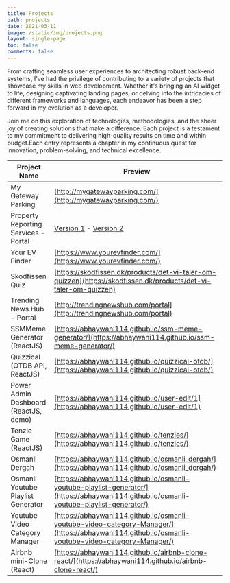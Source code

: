 ```yaml
---
title: Projects
path: projects
date: 2021-03-11
image: /static/img/projects.png
layout: single-page
toc: false
comments: false
---
```


From crafting seamless user experiences to architecting robust back-end systems, I've had the privilege of contributing to a variety of projects that showcase my skills in web development. Whether it's bringing an AI widget to life, designing captivating landing pages, or delving into the intricacies of different frameworks and languages, each endeavor has been a step forward in my evolution as a developer.

Join me on this exploration of technologies, methodologies, and the sheer joy of creating solutions that make a difference. Each project is a testament to my commitment to delivering high-quality results on time and within budget.Each entry represents a chapter in my continuous quest for innovation, problem-solving, and technical excellence.

| Project Name              | Preview                |
|----------------------------------|------------------------|
| My Gateway Parking | [http://mygatewayparking.com/](http://mygatewayparking.com/) |
| Property Reporting Services - Portal | [Version 1](https://www.prms.uk/portal/)   - [Version 2](https://app.prms.uk/) |
| Your EV Finder | [https://www.yourevfinder.com/](https://www.yourevfinder.com/) |
| Skodfissen Quiz | [https://skodfissen.dk/products/det-vi-taler-om-quizzen](https://skodfissen.dk/products/det-vi-taler-om-quizzen) |
| Trending News Hub - Portal | [http://trendingnewshub.com/portal](http://trendingnewshub.com/portal) |
| SSMMeme Generator (ReactJS) | [https://abhaywani114.github.io/ssm-meme-generator/](https://abhaywani114.github.io/ssm-meme-generator/) |
| Quizzical (OTDB API, ReactJS) | [https://abhaywani114.github.io/quizzical-otdb/](https://abhaywani114.github.io/quizzical-otdb/) |
| Power Admin Dashboard (ReactJS, demo) | [https://abhaywani114.github.io/user-edit/1](https://abhaywani114.github.io/user-edit/1) |
| Tenzie Game (ReactJS) | [https://abhaywani114.github.io/tenzies/](https://abhaywani114.github.io/tenzies/) |
| Osmanli Dergah | [https://abhaywani114.github.io/osmanli_dergah/](https://abhaywani114.github.io/osmanli_dergah/) |
| Osmanli Youtube Playlist Generator | [https://abhaywani114.github.io/osmanli-youtube-playlist-generator/](https://abhaywani114.github.io/osmanli-youtube-playlist-generator/) |
| Youtube Video Category Manager| [https://abhaywani114.github.io/osmanli-youtube-video-category-Manager/](https://abhaywani114.github.io/osmanli-youtube-video-category-Manager/) |
| Airbnb mini-Clone (React) | [https://abhaywani114.github.io/airbnb-clone-react/](https://abhaywani114.github.io/airbnb-clone-react/) |